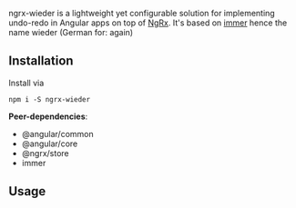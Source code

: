 ngrx-wieder is a lightweight yet configurable solution for implementing undo-redo in Angular apps on top of [NgRx](https://ngrx.io/).
It's based on [immer](https://github.com/immerjs/immer) hence the name wieder (German for: again)

## Installation

Install via
```
npm i -S ngrx-wieder
```

**Peer-dependencies**:
- @angular/common
- @angular/core
- @ngrx/store
- immer

## Usage
